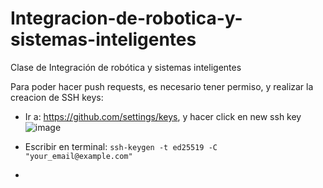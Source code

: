 # Integracion-de-robotica-y-sistemas-inteligentes
Clase de Integración de robótica y sistemas inteligentes

Para poder hacer push requests, es necesario tener permiso, y realizar la creacion de SSH keys:
* Ir a: https://github.com/settings/keys, y hacer click en new ssh key 
![image](https://user-images.githubusercontent.com/66874216/229581393-e734521d-3882-443d-ac24-ce128ff3aebe.png)

* Escribir en terminal:
`ssh-keygen -t ed25519 -C "your_email@example.com"`
* 
